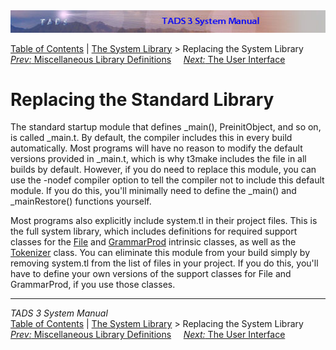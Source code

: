 <div class="topbar">

<img src="topbar.jpg" data-border="0" />

</div>

<div class="nav">

<a href="toc.htm" class="nav">Table of Contents</a> \|
<a href="lib.htm" class="nav">The System Library</a> \> Replacing the
System Library  
<span class="navnp"><a href="libmisc.htm" class="nav"><em>Prev:</em> Miscellaneous Library
Definitions</a>    
<a href="ui.htm" class="nav"><em>Next:</em> The User Interface</a>    
</span>

</div>

<div class="main">

# Replacing the Standard Library

The standard startup module that defines \_main(), PreinitObject, and so
on, is called \_main.t. By default, the compiler includes this in every
build automatically. Most programs will have no reason to modify the
default versions provided in \_main.t, which is why t3make includes the
file in all builds by default. However, if you do need to replace this
module, you can use the -nodef compiler option to tell the compiler not
to include this default module. If you do this, you'll minimally need to
define the \_main() and \_mainRestore() functions yourself.

Most programs also explicitly include system.tl in their project files.
This is the full system library, which includes definitions for required
support classes for the [File](file.htm) and [GrammarProd](gramprod.htm)
intrinsic classes, as well as the [Tokenizer](tok.htm) class. You can
eliminate this module from your build simply by removing system.tl from
the list of files in your project. If you do this, you'll have to define
your own versions of the support classes for File and GrammarProd, if
you use those classes.

</div>

------------------------------------------------------------------------

<div class="navb">

*TADS 3 System Manual*  
<a href="toc.htm" class="nav">Table of Contents</a> \|
<a href="lib.htm" class="nav">The System Library</a> \> Replacing the
System Library  
<span class="navnp"><a href="libmisc.htm" class="nav"><em>Prev:</em> Miscellaneous Library
Definitions</a>    
<a href="ui.htm" class="nav"><em>Next:</em> The User Interface</a>    
</span>

</div>
